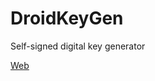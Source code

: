 DroidKeyGen
===========

Self-signed digital key generator
<p>
<a href="http://baltasarq.github.io/droidkeygen">Web</a>

